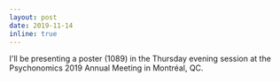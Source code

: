 ```yaml
---
layout: post
date: 2019-11-14
inline: true
---
```

I'll be presenting a poster (1089) in the Thursday evening session at the Psychonomics 2019 Annual Meeting in Montréal, QC. 
